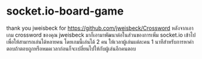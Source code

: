 # socket.io-board-game
thank you jweisbeck for https://github.com/jweisbeck/Crossword 
หลังจากเอาเกม crossword ของคุณ jweisbeck มาก็เอามาพัฒนาต่อในส่วนของการเพิ่ม
socket.io เข้าไปเพื่อให้สามารถเล่นได้หลายคน โดยเกมนี้เล่นได้ 2 คน
ให้เวลาผู้เล่นแต่ละคน 1 นาทีสำหรับการหาคำตอบถ้าตอบถูกหรือหมดเวลาก่อนก็จะเปลี่ยนไปให้กับผู้เล่นอีกคนตอบ
